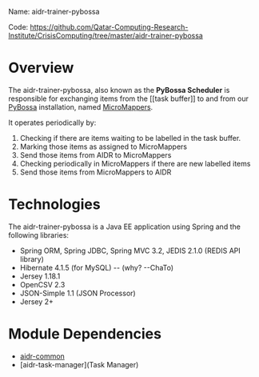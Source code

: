 Name: aidr-trainer-pybossa

Code: https://github.com/Qatar-Computing-Research-Institute/CrisisComputing/tree/master/aidr-trainer-pybossa

# Overview

The aidr-trainer-pybossa, also known as the **PyBossa Scheduler** is responsible for exchanging items from the [[task buffer]] to and from our [PyBossa](http://pybossa.com/) installation, named [MicroMappers](http://clickers.micromappers.org/).

It operates periodically by:

1. Checking if there are items waiting to be labelled in the task buffer.
1. Marking those items as assigned to MicroMappers
1. Send those items from AIDR to MicroMappers
1. Checking periodically in MicroMappers if there are new labelled items
1. Send those items from MicroMappers to AIDR

# Technologies

The aidr-trainer-pybossa is a Java EE application using Spring and the following libraries:

* Spring ORM, Spring JDBC, Spring MVC 3.2, JEDIS 2.1.0 (REDIS API library)
* Hibernate 4.1.5 (for MySQL) -- (why? --ChaTo)
* Jersey 1.18.1
* OpenCSV 2.3
* JSON-Simple 1.1 (JSON Processor)
* Jersey 2+

# Module Dependencies

* [aidr-common](Common)
* [aidr-task-manager](Task Manager)